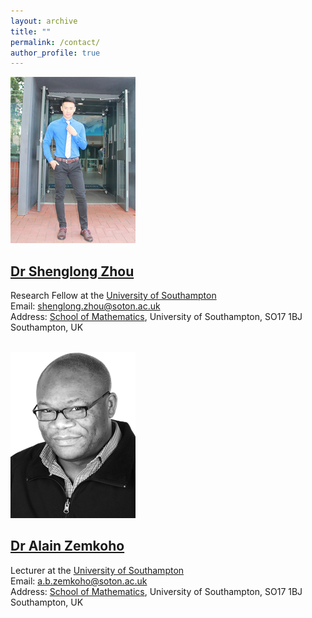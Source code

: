 ```yaml
---
layout: archive
title: ""   
permalink: /contact/
author_profile: true
---
```


![Dr Shenglong Zhou](/images/slzhou.jpg)

[Dr Shenglong Zhou](https://shenglongzhou.github.io) 
---

Research Fellow at the [University of Southampton](https://www.southampton.ac.uk/) <br> 
Email: shenglong.zhou@soton.ac.uk <br> 
Address: [School of Mathematics](https://www.southampton.ac.uk/maths), University of Southampton,  SO17 1BJ Southampton, UK <br> <br>

![Dr Alain Zemkoho](/images/zem.png) 

[Dr Alain Zemkoho](http://www.southampton.ac.uk/~abz1e14/)
---

Lecturer at the [University of Southampton](https://www.southampton.ac.uk/) <br>
Email: a.b.zemkoho@soton.ac.uk <br> 
Address: [School of Mathematics](https://www.southampton.ac.uk/maths),  University of Southampton, SO17 1BJ Southampton, UK
